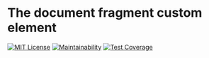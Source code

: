 # The document fragment custom element

[![MIT License](http://img.shields.io/badge/license-MIT-blue.svg?style=flat)](LICENSE) <!-- [![Build Status](https://travis-ci.org/heppokofrontend/document-fragment-element.svg?branch=master)](https://travis-ci.org/heppokofrontend/document-fragment-element) --> [![Maintainability](https://api.codeclimate.com/v1/badges/dbbddae9683e57d4839b/maintainability)](https://codeclimate.com/github/heppokofrontend/document-fragment-element/maintainability) [![Test Coverage](https://api.codeclimate.com/v1/badges/dbbddae9683e57d4839b/test_coverage)](https://codeclimate.com/github/heppokofrontend/document-fragment-element/test_coverage)
